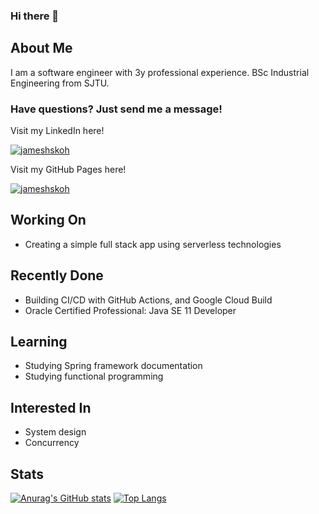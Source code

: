 <!--
**jameshskoh/jameshskoh** is a ✨ _special_ ✨ repository because its `README.md` (this file) appears on your GitHub profile.

Here are some ideas to get you started:

- 🔭 I’m currently working on ...
- 🌱 I’m currently learning ...
- 👯 I’m looking to collaborate on ...
- 🤔 I’m looking for help with ...
- 💬 Ask me about ...
- 📫 How to reach me: ...
- 😄 Pronouns: ...
- ⚡ Fun fact: ...
-->

### Hi there 👋

## About Me

I am a software engineer with 3y professional experience. BSc Industrial Engineering from SJTU.



### Have questions? Just send me a message!

Visit my LinkedIn here!

[![jameshskoh](https://img.shields.io/badge/LinkedIn-0077B5?style=for-the-badge&logo=linkedin&logoColor=white)](https://www.linkedin.com/in/jameshskoh)

Visit my GitHub Pages here!

[![jameshskoh](https://img.shields.io/badge/GitHub%20Pages-222222?style=for-the-badge&logo=GitHub%20Pages&logoColor=white)](https://jameshskoh.github.io)

## Working On

* Creating a simple full stack app using serverless technologies



## Recently Done

* Building CI/CD with GitHub Actions, and Google Cloud Build
* Oracle Certified Professional: Java SE 11 Developer



## Learning

* Studying Spring framework documentation
* Studying functional programming



## Interested In

* System design
* Concurrency



## Stats

[![Anurag's GitHub stats](https://github-readme-stats.vercel.app/api?username=jameshskoh)](https://github.com/anuraghazra/github-readme-stats)
[![Top Langs](https://github-readme-stats.vercel.app/api/top-langs/?username=jameshskoh)](https://github.com/anuraghazra/github-readme-stats)



<!-- ![visitor badge](https://visitor-badge.glitch.me/badge?page_id=jwenjian.visitor-badge) -->
